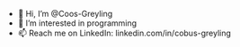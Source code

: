 - 👋 Hi, I’m @Coos-Greyling
- 👀 I’m interested in programming
- 📫 Reach me on LinkedIn: linkedin.com/in/cobus-greyling
